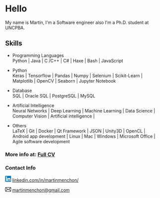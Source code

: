 # Hello

My name is Martín, I'm a Software engineer also I'm a Ph.D. student at UNCPBA.

##  Skills

* Programming Languages <br>
Python | Java | C /C++ | C# | Haxe | Bash | JavaScript

* Python <br>
Keras | Tensorflow | Pandas | Numpy | Selenium | Scikit-Learn | Matplotlib | OpenCV | Seaborn | Jupyter Notebook

* Database <br>
SQL | Oracle SQL | PostgreSQL | MySQL

* Artificial Intelligence <br>
Neural Networks | Deep Learning | Machine Learning | Data Science |   Computer Vision | Artificial intelligence | 

* Others <br>
LaTeX | Git | Docker | Qt Framework | JSON | Unity3D | OpenCL | Android app development | Linux | Mac | Windows | Microsoft Office | Agile software development

### More info at: [Full CV](https://drive.google.com/file/d/1D6rteBfSVazB5RMiO5huj90rRIjIJxty/view) 

### Contact Info
<img src="images/linkedin.png"  width="19"> [linkedin.com/in/martinmenchon/](https://www.linkedin.com/in/martinmenchon/)

<img src="images/mail.png"  width="19"> [martinmenchon@gmail.com](mailto:martinmenchon@gmail.com)